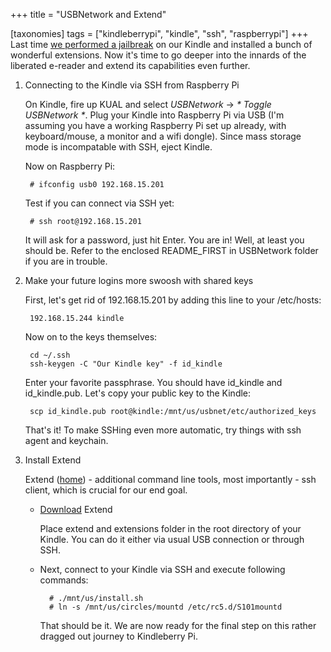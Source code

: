 +++
title = "USBNetwork and Extend"

[taxonomies]
tags = ["kindleberrypi", "kindle", "ssh", "raspberrypi"]
+++
Last time [we performed a jailbreak](@/blog/2015/2015-12-14-kindle-jailbreak.md) on our Kindle and installed a bunch of wonderful extensions. Now it's time to go deeper into the innards of the liberated e-reader and extend its capabilities even further.

1. Connecting to the Kindle via SSH from Raspberry Pi

	On Kindle, fire up KUAL and select *USBNetwork* -> *\* Toggle USBNetwork \**.
	Plug your Kindle into Raspberry Pi via USB (I'm assuming you have a 
	working Raspberry Pi set up already, with keyboard/mouse, a monitor 
	and a wifi dongle). Since mass storage mode is incompatable with SSH, 
	eject Kindle.
	
	Now on Raspberry Pi:
	
		# ifconfig usb0 192.168.15.201

	Test if you can connect via SSH yet:

		# ssh root@192.168.15.201

	It will ask for a password, just hit Enter. You are in! Well, at least you should be. Refer to the enclosed README_FIRST in USBNetwork folder  if you are in trouble.

2. Make your future logins more swoosh with shared keys

	First, let's get rid of 192.168.15.201 by adding this line to your /etc/hosts:
		
		192.168.15.244 kindle

	Now on to the keys themselves:
		
		cd ~/.ssh
		ssh-keygen -C "Our Kindle key" -f id_kindle

	Enter your favorite passphrase. You should have id_kindle and id_kindle.pub. Let's copy your public key to the Kindle:

		scp id_kindle.pub root@kindle:/mnt/us/usbnet/etc/authorized_keys

	That's it! To make SSHing even more automatic, try things with ssh agent and keychain.

3. Install Extend

	Extend ([home][extend-home]) - additional command line tools, most importantly - ssh client, which is crucial for our end goal. 
	
	* [Download][extend-link] Extend

		Place extend and extensions folder in the root directory of your Kindle. You can do it either via usual USB connection or through SSH.
	
	* Next, connect to your Kindle via SSH and execute following commands:
		
			# ./mnt/us/install.sh
			# ln -s /mnt/us/circles/mountd /etc/rc5.d/S101mountd

		That should be it. We are now ready for the final step on this rather dragged out journey to Kindleberry Pi. 

[extend-home]: http://www.mobileread.com/forums/showthread.php?t=161704
[extend-link]: http://ge.tt/9Qoa9YD/v/2
